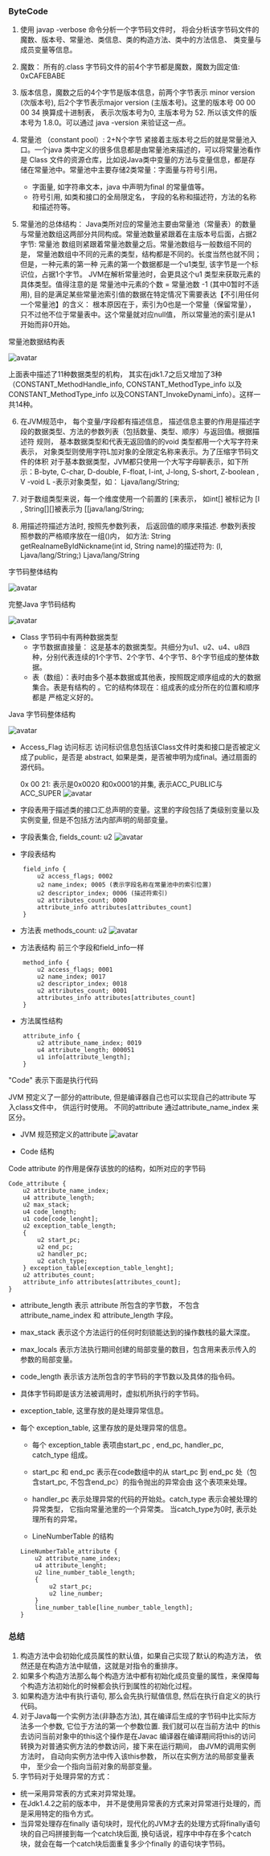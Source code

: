 ### ByteCode  

1. 使用 javap -verbose 命令分析一个字节码文件时， 将会分析该字节码文件的魔数、版本号、常量池、类信息、类的构造方法、类中的方法信息、
类变量与成员变量等信息。

2. 魔数： 所有的.class 字节码文件的前4个字节都是魔数，魔数为固定值: 0xCAFEBABE

3. 版本信息，魔数之后的4个字节是版本信息，前两个字节表示 minor version (次版本号), 后2个字节表示major version (主版本号)。这里的版本号 00 00 00 34
换算成十进制表， 表示次版本号为0, 主版本号为 52. 所以该文件的版本号为 1.8.0。可以通过 java -version 来验证这一点。

4. 常量池 （constant pool）: 2+N个字节 紧接着主版本号之后的就是常量池入口。一个java 类中定义的很多信息都是由常量池来描述的，可以将常量池看作是 Class
文件的资源仓库，比如说Java类中变量的方法与变量信息，都是存储在常量池中。常量池中主要存储2类常量：字面量与符号引用。
    * 字面量, 如字符串文本，java 中声明为final 的常量值等。
    * 符号引用, 如类和接口的全局限定名， 字段的名称和描述符，方法的名称和描述符等。

5. 常量池的总体结构： Java类所对应的常量池主要由常量池（常量表）的数量与常量池数组这两部分共同构成。常量池数量紧跟着在主版本号后面，占据2字节: 常量池
数组则紧跟着常量池数量之后。常量池数组与一般数组不同的是， 常量池数组中不同的元素的类型，结构都是不同的。长度当然也就不同；但是，一种元素的第一种
元素的第一个数据都是一个u1类型, 该字节是一个标识位，占据1个字节。 JVM在解析常量池时，会更具这个u1 类型来获取元素的具体类型。值得注意的是
常量池中元素的个数 = 常量池数 -1 (其中0暂时不适用), 目的是满足某些常量池索引值的数据在特定情况下需要表达【不引用任何一个常量池】的含义：
根本原因在于，索引为0也是一个常量（保留常量），只不过他不位于常量表中。这个常量就对应null值， 所以常量池的索引是从1开始而非0开始。

常量池数据结构表

![avatar](../../images/jvm/bytecode/2.PNG)

上面表中描述了11种数据类型的机构， 其实在jdk1.7之后又增加了3种（CONSTANT_MethodHandle_info, CONSTANT_MethodType_info 以及
 CONSTANT_MethodType_info 以及CONSTANT_InvokeDynami_info）。这样一共14种。

6. 在JVM规范中， 每个变量/字段都有描述信息， 描述信息主要的作用是描述字段的数据类型、方法的参数列表（包括数量、类型、顺序）与返回值。根据描述符
规则， 基本数据类型和代表无返回值的的void 类型都用一个大写字符来表示， 对象类型则使用字符L加对象的全限定名称来表示。为了压缩字节码文件的体积
对于基本数据类型，JVM都只使用一个大写字母聊表示，如下所示：B-byte, C-char, D-double, F-float, I-int, J-long, S-short, Z-boolean , V -void
L -表示对象类型，如： Ljava/lang/String;
 
7. 对于数组类型来说，每一个维度使用一个前置的 [来表示， 如int[] 被标记为 [I , String[][]被表示为 [[java/lang/String;

8. 用描述符描述方法时, 按照先参数列表， 后返回值的顺序来描述. 参数列表按照参数的严格顺序放在一组()内， 如方法: 
String getRealnameByIdNickname(int id, String name)的描述符为: (I, Ljava/lang/String;) Ljava/lang/String 

字节码整体结构

![avatar](../../images/jvm/bytecode/1.PNG)


完整Java 字节码结构

![avatar](../../images/jvm/bytecode/3.PNG)

* Class 字节码中有两种数据类型
  * 字节数据直接量： 这是基本的数据类型。共细分为u1、u2、u4、u8四种，分别代表连续的1个字节、2个字节、4个字节、8个字节组成的整体数据。
  * 表（数组）：表时由多个基本数据或其他表，按照既定顺序组成的大的数据集合。表是有结构的 。它的结构体现在：组成表的成分所在的位置和顺序都是
严格定义好的。

Java 字节码整体结构

![avatar](../../images/jvm/bytecode/4.PNG)

* Access_Flag 访问标志
  访问标识信息包括该Class文件时类和接口是否被定义成了public，是否是 abstract, 
如果是类，是否被申明为成final。通过扇面的源代码。
  
  0x 00 21: 表示是0x0020 和0x0001的并集, 表示ACC_PUBLIC与ACC_SUPER
![avatar](../../images/jvm/bytecode/8.PNG)

* 字段表用于描述类的接口汇总声明的变量。这里的字段包括了类级别变量以及实例变量, 但是不包括方法内部声明的局部变量。

* 字段表集合, fields_count: u2
![avatar](../../images/jvm/bytecode/5.PNG)

* 字段表结构
```
    field_info {
        u2 access_flags; 0002
        u2 name_index; 0005 (表示字段名称在常量池中的索引位置)
        u2 descriptor_index; 0006 (描述符索引)
        u2 attributes_count; 0000
        attribute_info attributes[attributes_count]
    }
```

* 方法表
methods_count: u2
![avatar](../../images/jvm/bytecode/6.PNG)

* 方法表结构
前三个字段和field_info一样
```
    method_info {
        u2 access_flags; 0001
        u2 name_index; 0017
        u2 descriptor_index; 0018
        u2 attributes_count; 0001
        attributes_info attributes[attributes_count]
    }
```

* 方法属性结构
```
    attribute_info {
        u2 attribute_name_index; 0019
        u4 attribute_length; 000051
        u1 info[attribute_length];
    }
```

"Code" 表示下面是执行代码

JVM 预定义了一部分的attribute, 但是编译器自己也可以实现自己的attribute 写入class文件中， 供运行时使用。
不同的attribute 通过attribute_name_index 来区分。


* JVM 规范预定义的attribute
![avatar](../../images/jvm/bytecode/7.PNG)

* Code 结构

Code attribute 的作用是保存该放的的结构，如所对应的字节码
```
Code_attribute {
    u2 attribute_name_index; 
    u4 attribute_length;
    u2 max_stack;
    u4 code_length;
    u1 code[code_lenght];
    u2 exception_table_length;
    {
        u2 start_pc;
        u2 end_pc;
        u2 handler_pc;
        u2 catch_type;
    } exception_table[exception_table_lenght];
    u2 attributes_count;
    attribute_info attributes[attributes_count];
}
``` 

  * attribute_length 表示 attribute 所包含的字节数， 不包含attribute_name_index 和 attribute_length 字段。
    
  * max_stack 表示这个方法运行的任何时刻锁能达到的操作数栈的最大深度。
    
  * max_locals 表示方法执行期间创建的局部变量的数目，包含用来表示传入的参数的局部变量。
    
  * code_length 表示该方法所包含的字节码的字节数以及具体的指令码。
    
  * 具体字节码即是该方法被调用时，虚拟机所执行的字节码。
    
  * exception_table, 这里存放的是处理异常信息。
    
  * 每个 exception_table, 这里存放的是处理异常的信息。
    
    * 每个 exception_table 表项由start_pc , end_pc, handler_pc, catch_type 组成。
   
    * start_pc 和 end_pc 表示在code数组中的从 start_pc 到 end_pc 处（包含start_pc, 不包含end_pc）的指令抛出的异常会由
    这个表项来处理。
    
    * handler_pc 表示处理异常的代码的开始处。catch_type 表示会被处理的异常类型， 它指向常量池里的一个异常类。 当catch_type为0时, 
    表示处理所有的异常。  
  
    * LineNumberTable 的结构
    ```
    LineNumberTable_attribute {
        u2 attribute_name_index;
        u4 attribute_lenght;
        u2 line_number_table_length;
        {
            u2 start_pc;
            u2 line_number;
        }
        line_number_table[line_number_table_length];
    }
    ```
    
### 总结

1. 构造方法中会初始化成员属性的默认值，如果自己实现了默认的构造方法， 依然还是在构造方法中赋值，这就是对指令的重排序。
2. 如果多个构造方法那么每个构造方法中都有初始化成员变量的属性，来保障每个构造方法初始化的时候都会执行到属性的初始化过程。
3. 如果构造方法中有执行语句, 那么会先执行赋值信息, 然后在执行自定义的执行代码。
4. 对于Java每一个实例方法(非静态方法), 其在编译后生成的字节码中比实际方法多一个参数, 它位于方法的第一个参数位置. 我们就可以在当前方法中
的this去访问当前对象中的this这个操作是在Javac 编译器在编译期间将this的访问转换为对普通实例方法的参数访问，接下来在运行期间，
由JVM的调用实例方法时， 自动向实例方法中传入该this参数， 所以在实例方法的局部变量表中， 至少会一个指向当前对象的局部变量。
5. 字节码对于处理异常的方式：
  * 统一采用异常表的方式来对异常处理。
  * 在Jdk1.4.2之前的版本中， 并不是使用异常表的方式来对异常进行处理的，而是采用特定的指令方式。
  * 当异常处理存在finally 语句块时，现代化的JVM才去的处理方式将finally语句块的自己吗拼接到每一个catch块后面, 换句话说，程序中中存在多个catch
块，就会在每一个catch块后面重复多少个finally 的语句块字节码。